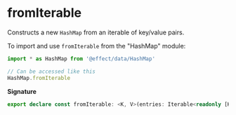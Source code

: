 # fromIterable

Constructs a new `HashMap` from an iterable of key/value pairs.

To import and use `fromIterable` from the "HashMap" module:

```ts
import * as HashMap from '@effect/data/HashMap'

// Can be accessed like this
HashMap.fromIterable
```

**Signature**

```ts
export declare const fromIterable: <K, V>(entries: Iterable<readonly [K, V]>) => HashMap<K, V>
```
